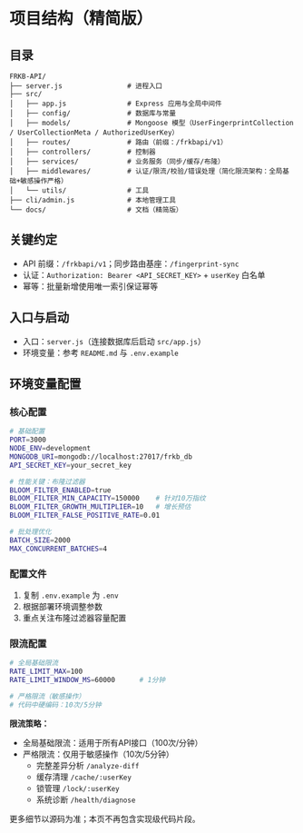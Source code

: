 # 项目结构（精简版）

## 目录
```
FRKB-API/
├── server.js                # 进程入口
├── src/
│   ├── app.js               # Express 应用与全局中间件
│   ├── config/              # 数据库与常量
│   ├── models/              # Mongoose 模型（UserFingerprintCollection / UserCollectionMeta / AuthorizedUserKey）
│   ├── routes/              # 路由（前缀：/frkbapi/v1）
│   ├── controllers/         # 控制器
│   ├── services/            # 业务服务（同步/缓存/布隆）
│   ├── middlewares/         # 认证/限流/校验/错误处理（简化限流架构：全局基础+敏感操作严格）
│   └── utils/               # 工具
├── cli/admin.js             # 本地管理工具
└── docs/                    # 文档（精简版）
```

## 关键约定
- API 前缀：`/frkbapi/v1`；同步路由基座：`/fingerprint-sync`
- 认证：`Authorization: Bearer <API_SECRET_KEY>` + `userKey` 白名单
- 幂等：批量新增使用唯一索引保证幂等

## 入口与启动
- 入口：`server.js`（连接数据库后启动 `src/app.js`）
- 环境变量：参考 `README.md` 与 `.env.example`

## 环境变量配置

### 核心配置
```bash
# 基础配置
PORT=3000
NODE_ENV=development
MONGODB_URI=mongodb://localhost:27017/frkb_db
API_SECRET_KEY=your_secret_key

# 性能关键：布隆过滤器
BLOOM_FILTER_ENABLED=true
BLOOM_FILTER_MIN_CAPACITY=150000    # 针对10万指纹
BLOOM_FILTER_GROWTH_MULTIPLIER=10   # 增长预估
BLOOM_FILTER_FALSE_POSITIVE_RATE=0.01

# 批处理优化
BATCH_SIZE=2000
MAX_CONCURRENT_BATCHES=4
```

### 配置文件
1. 复制 `.env.example` 为 `.env`
2. 根据部署环境调整参数
3. 重点关注布隆过滤器容量配置

### 限流配置
```bash
# 全局基础限流
RATE_LIMIT_MAX=100
RATE_LIMIT_WINDOW_MS=60000      # 1分钟

# 严格限流（敏感操作）
# 代码中硬编码：10次/5分钟
```

**限流策略：**
- 全局基础限流：适用于所有API接口（100次/分钟）
- 严格限流：仅用于敏感操作（10次/5分钟）
  - 完整差异分析 `/analyze-diff`
  - 缓存清理 `/cache/:userKey`
  - 锁管理 `/lock/:userKey`
  - 系统诊断 `/health/diagnose`

更多细节以源码为准；本页不再包含实现级代码片段。

